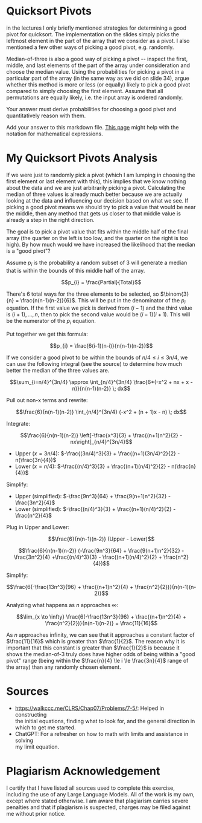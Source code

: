 # Quicksort Pivots

in the lectures I only briefly mentioned strategies for determining a good pivot
for quicksort. The implementation on the slides simply picks the leftmost
element in the part of the array that we consider as a pivot. I also mentioned a
few other ways of picking a good pivot, e.g. randomly.

Median-of-three is also a good way of picking a pivot -- inspect the first,
middle, and last elements of the part of the array under consideration and
choose the median value. Using the probabilities for picking a pivot in a
particular part of the array (in the same way as we did on slide 34), argue
whether this method is more or less (or equally) likely to pick a good pivot
compared to simply choosing the first element. Assume that all permutations are
equally likely, i.e. the input array is ordered randomly.

Your answer must derive probabilities for choosing a good pivot and
quantitatively reason with them.

Add your answer to this markdown file. [This
page](https://docs.github.com/en/get-started/writing-on-github/working-with-advanced-formatting/writing-mathematical-expressions)
might help with the notation for mathematical expressions.



# My Quicksort Pivots Analysis

If we were just to randomly pick a pivot (which I am lumping in choosing the 
first element or last element with this), this implies that we know nothing 
about the data and we are just arbitrarily picking a pivot. Calculating the 
median of three values is already much better because we are actually looking 
at the data and influencing our decision based on what we see. If picking a 
good pivot means we should try to pick a value that would be near the middle, 
then any method that gets us closer to that middle value is already a step in 
the right direction.

The goal is to pick a pivot value that fits within the middle half of the final 
array (the quarter on the left is too low, and the quarter on the right is too 
high). By how much would we have increased the likelihood that the median is a 
"good pivot"? 

Assume $p_{i}$ is the probability a random subset of 3 will generate a median 
that is within the bounds of this middle half of the array.

$$p_{i} = \frac{Partial}{Total}$$

There's 6 total ways for the three elements to be selected, so 
$\binom{3}{n} = \frac{n(n-1)(n-2)}{6}$. This will be put in the denominator of 
the $p_{i}$ equation. If the first value we pick is derived from $(i-1)$ and the 
third value is $(i+1), \ldots, n$, then to pick the second value would be 
$(i-1)(i+1)$. This will be the numerator of the $p_{i}$ equation.

Put together we get this formula:

$$p_{i} = \frac{6(i-1)(n-i)}{n(n-1)(n-2)}$$

If we consider a good pivot to be within the bounds of $n/4 \le i \le 3n/4$, 
we can use the following integral (see the source) to determine how much better 
the median of the three values are.

$$\sum_{i=n/4}^{3n/4} \approx \int_{n/4}^{3n/4} \frac{6*(-x^2 + nx + x - n)}{n(n-1)(n-2)} \; dx$$

Pull out non-x terms and rewrite:
<!--TODO: everything below this-->
$$\frac{6}{n(n-1)(n-2)} \int_{n/4}^{3n/4} (-x^2 + (n + 1)x - n) \; dx$$

Integrate:

$$\frac{6}{n(n-1)(n-2)} \left[-\frac{x^3}{3} + \frac{(n+1)n^2}{2} - nx\right]_{n/4}^{3n/4}$$

- Upper ($x=3n/4$): $-\frac{(3n/4)^3}{3} + \frac{(n+1)(3n/4)^2}{2} - n(\frac{3n}{4})$
- Lower ($x=n/4$): $-\frac{(n/4)^3}{3} + \frac{(n+1)(n/4)^2}{2} - n(\frac{n}{4})$

Simplify:

- Upper (simplified): $-\frac{9n^3}{64} + \frac{9(n+1)n^2}{32} - \frac{3n^2}{4}$
- Lower (simplified): $-\frac{(n/4)^3}{3} + \frac{(n+1)(n/4)^2}{2} - \frac{n^2}{4}$

Plug in Upper and Lower:

$$\frac{6}{n(n-1)(n-2)} (Upper - Lower)$$

$$\frac{6}{n(n-1)(n-2)} (-\frac{9n^3}{64} + \frac{9(n+1)n^2}{32} - \frac{3n^2}{4} +\frac{(n/4)^3}{3} - \frac{(n+1)(n/4)^2}{2} + \frac{n^2}{4})$$

Simplify:

$$\frac{6(-\frac{13n^3}{96} + \frac{(n+1)n^2}{4} + \frac{n^2}{2})}{n(n-1)(n-2)}$$

Analyzing what happens as $n$ approaches $\infty$:

$$\lim_{x \to \infty} \frac{6(-\frac{13n^3}{96} + \frac{(n+1)n^2}{4} + \frac{n^2}{2})}{n(n-1)(n-2)} = \frac{11}{16}$$

As $n$ approaches infinity, we can see that it approaches a constant factor of $\frac{11}{16}$ which is greater than $\frac{1}{2}$. The reason why it is important that this constant is greater than $\frac{1}{2}$ is because it shows the median-of-3 truly does have higher odds of being within a "good pivot" range (being within the $\frac{n}{4} \le i \le \frac{3n}{4}$ range of the array) than any randomly chosen element.


# Sources

- https://walkccc.me/CLRS/Chap07/Problems/7-5/: Helped in constructing   
                                the initial equations, finding what to look for, 
                                and the general direction in which to get me 
                                started.
- ChatGPT: For a refresher on how to math with limits and assistance in solving  
                my limit equation.

# Plagiarism Acknowledgement

I certify that I have listed all sources used to complete this exercise, including 
the use of any Large Language Models. All of the work is my own, except where 
stated otherwise. I am aware that plagiarism carries severe penalties and that if 
plagiarism is suspected, charges may be filed against me without prior notice.
